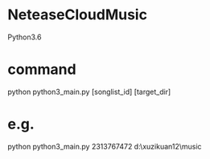 # NeteaseCloudMusic
Python3.6
# command
python python3_main.py [songlist_id] [target_dir]

# e.g.
python python3_main.py 2313767472 d:\xuzikuan12\music

